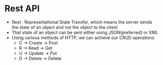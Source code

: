 # Rest API

- Rest : Representational State Transfer, which means the server sends the state of an object and not the object to the client
- That state of an object can be sent either using JSON(preferred) or XML
- Using various methods of HTTP, we can achieve our CRUD operations
  - C -> Create -> Post
  - R -> Read -> Get
  - U -> Update -> Put
  - D -> Delete -> Delete